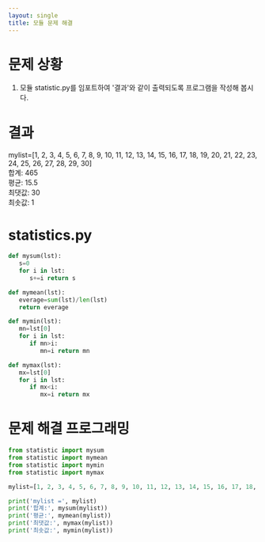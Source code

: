 ```yaml
---
layout: single
title: 모듈 문제 해결
---
```



# 문제 상황
1. 모듈 statistic.py를 임포트하여 '결과'와 같이 출력되도록 프로그램을 작성해 봅시다. <br/>

# 결과
   mylist=[1, 2, 3, 4, 5, 6, 7, 8, 9, 10, 11, 12, 13, 14, 15, 16, 17, 18, 19, 20, 21, 22, 23, 24, 25, 26, 27, 28, 29, 30] <br/>
   합계: 465 <br/>
   평균: 15.5 <br/>
   최댓값: 30 <br/>
   최솟값: 1 <br/>

# statistics.py
~~~python
def mysum(lst):
   s=0
   for i in lst:
      s+=i return s

def mymean(lst):
   everage=sum(lst)/len(lst)
   return everage

def mymin(lst):
   mn=lst[0]
   for i in lst:
      if mn>i:
         mn=i return mn

def mymax(lst):
   mx=lst[0]
   for i in lst:
      if mx<i:
         mx=i return mx
~~~


# 문제 해결 프로그래밍
~~~python
from statistic import mysum
from statistic import mymean
from statistic import mymin
from statistic import mymax

mylist=[1, 2, 3, 4, 5, 6, 7, 8, 9, 10, 11, 12, 13, 14, 15, 16, 17, 18, 19, 20, 21, 22, 23, 24, 25, 26, 27, 28, 29, 30]

print('mylist =', mylist)
print('합계:', mysum(mylist))
print('평균:', mymean(mylist))
print('최댓값:', mymax(mylist))
print('최솟값:', mymin(mylist))
~~~
